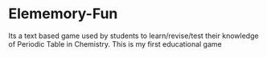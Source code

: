 # Elememory-Fun
Its a text based game used by students to learn/revise/test their knowledge of Periodic Table in Chemistry.
This is my first educational game
